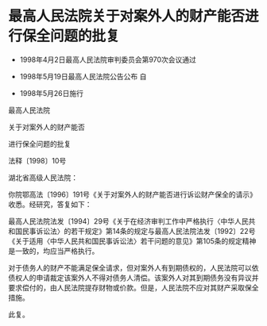# 最高人民法院关于对案外人的财产能否进行保全问题的批复

- 1998年4月2日最高人民法院审判委员会第970次会议通过

- 1998年5月19日最高人民法院公告公布 自

- 1998年5月26日施行

<!-- INFO END -->

最高人民法院

关于对案外人的财产能否

进行保全问题的批复

法释〔1998〕10号

湖北省高级人民法院：

你院鄂高法〔1996〕191号《关于对案外人的财产能否进行诉讼财产保全的请示》收悉。经研究，答复如下：

最高人民法院法发〔1994〕29号《关于在经济审判工作中严格执行〈中华人民共和国民事诉讼法〉的若干规定》第14条的规定与最高人民法院法发〔1992〕22号《关于适用〈中华人民共和国民事诉讼法〉若干问题的意见》第105条的规定精神是一致的，均应当严格执行。

对于债务人的财产不能满足保全请求，但对案外人有到期债权的，人民法院可以依债权人的申请裁定该案外人不得对债务人清偿。该案外人对其到期债务没有异议并要求偿付的，由人民法院提存财物或价款。但是，人民法院不应对其财产采取保全措施。

此复。
